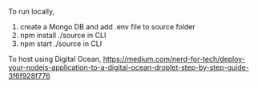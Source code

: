 To run locally, 

1. create a Mongo DB and add .env file to source folder
2. npm install ./source in CLI
3. npm start ./source in CLI

To host using Digital Ocean,
https://medium.com/nerd-for-tech/deploy-your-nodejs-application-to-a-digital-ocean-droplet-step-by-step-guide-3f6f928f776
